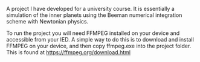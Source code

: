 A project I have developed for a university course. It is essentially a simulation of the inner planets using the Beeman numerical integration scheme with Newtonian physics.

To run the project you will need FFMPEG installed on your device and accessible from your IED. A simple way to do this is to download and install FFMPEG on your device, and then copy ffmpeg.exe into the project folder. This is found at https://ffmpeg.org/download.html
